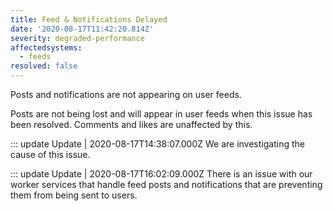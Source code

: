```yaml
---
title: Feed & Notifications Delayed
date: '2020-08-17T11:42:20.814Z'
severity: degraded-performance
affectedsystems:
  - feeds
resolved: false
---
```

Posts and notifications are not appearing on user feeds.

Posts are not being lost and will appear in user feeds when this issue has been resolved. Comments and likes are unaffected by this.

::: update Update | 2020-08-17T14:38:07.000Z
We are investigating the cause of this issue.

::: update Update | 2020-08-17T16:02:09.000Z
There is an issue with our worker services that handle feed posts and notifications that are preventing them from being sent to users.

<!--- language code: en -->
